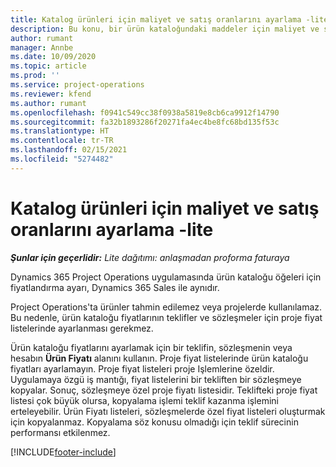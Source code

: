 ```yaml
---
title: Katalog ürünleri için maliyet ve satış oranlarını ayarlama -lite
description: Bu konu, bir ürün kataloğundaki maddeler için maliyet ve satış oranlarının nasıl ayarlanacağı hakkında bilgi sağlar.
author: rumant
manager: Annbe
ms.date: 10/09/2020
ms.topic: article
ms.prod: ''
ms.service: project-operations
ms.reviewer: kfend
ms.author: rumant
ms.openlocfilehash: f0941c549cc38f0938a5819e8cb6ca9912f14790
ms.sourcegitcommit: fa32b1893286f20271fa4ec4be8fc68bd135f53c
ms.translationtype: HT
ms.contentlocale: tr-TR
ms.lasthandoff: 02/15/2021
ms.locfileid: "5274482"
---
```

# <a name="set-up-cost-and-sales-rates-for-catalog-products---lite"></a>Katalog ürünleri için maliyet ve satış oranlarını ayarlama -lite

_**Şunlar için geçerlidir:** Lite dağıtımı: anlaşmadan proforma faturaya_


Dynamics 365 Project Operations uygulamasında ürün kataloğu öğeleri için fiyatlandırma ayarı, Dynamics 365 Sales ile aynıdır.

Project Operations'ta ürünler tahmin edilemez veya projelerde kullanılamaz. Bu nedenle, ürün kataloğu fiyatlarının teklifler ve sözleşmeler için proje fiyat listelerinde ayarlanması gerekmez.

Ürün kataloğu fiyatlarını ayarlamak için bir teklifin, sözleşmenin veya hesabın **Ürün Fiyatı** alanını kullanın. Proje fiyat listelerinde ürün kataloğu fiyatları ayarlamayın. Proje fiyat listeleri proje Işlemlerine özeldir. Uygulamaya özgü iş mantığı, fiyat listelerini bir tekliften bir sözleşmeye kopyalar. Sonuç, sözleşmeye özel proje fiyatı listesidir. Teklifteki proje fiyat listesi çok büyük olursa, kopyalama işlemi teklif kazanma işlemini erteleyebilir. Ürün Fiyatı listeleri, sözleşmelerde özel fiyat listeleri oluşturmak için kopyalanmaz. Kopyalama söz konusu olmadığı için teklif sürecinin performansı etkilenmez.


[!INCLUDE[footer-include](../../includes/footer-banner.md)]